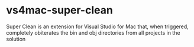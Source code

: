 # vs4mac-super-clean
Super Clean is an extension for Visual Studio for Mac that, when triggered, completely obiterates the bin and obj directories from all projects in the solution
